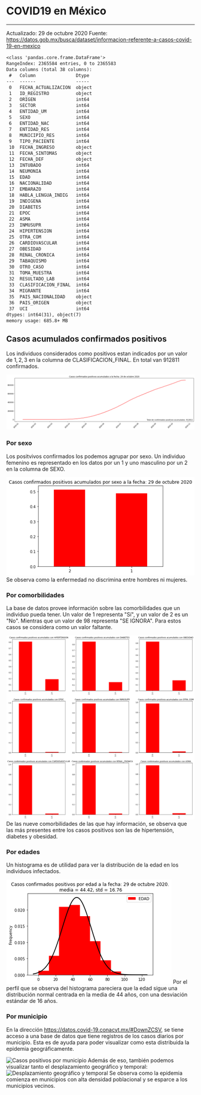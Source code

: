 # COVID19 en México
------
Actualizado: 29 de octubre 2020
Fuente: https://datos.gob.mx/busca/dataset/informacion-referente-a-casos-covid-19-en-mexico

~~~
<class 'pandas.core.frame.DataFrame'>
RangeIndex: 2365584 entries, 0 to 2365583
Data columns (total 38 columns):
 #   Column               Dtype 
---  ------               ----- 
 0   FECHA_ACTUALIZACION  object
 1   ID_REGISTRO          object
 2   ORIGEN               int64 
 3   SECTOR               int64 
 4   ENTIDAD_UM           int64 
 5   SEXO                 int64 
 6   ENTIDAD_NAC          int64 
 7   ENTIDAD_RES          int64 
 8   MUNICIPIO_RES        int64 
 9   TIPO_PACIENTE        int64 
 10  FECHA_INGRESO        object
 11  FECHA_SINTOMAS       object
 12  FECHA_DEF            object
 13  INTUBADO             int64 
 14  NEUMONIA             int64 
 15  EDAD                 int64 
 16  NACIONALIDAD         int64 
 17  EMBARAZO             int64 
 18  HABLA_LENGUA_INDIG   int64 
 19  INDIGENA             int64 
 20  DIABETES             int64 
 21  EPOC                 int64 
 22  ASMA                 int64 
 23  INMUSUPR             int64 
 24  HIPERTENSION         int64 
 25  OTRA_COM             int64 
 26  CARDIOVASCULAR       int64 
 27  OBESIDAD             int64 
 28  RENAL_CRONICA        int64 
 29  TABAQUISMO           int64 
 30  OTRO_CASO            int64 
 31  TOMA_MUESTRA         int64 
 32  RESULTADO_LAB        int64 
 33  CLASIFICACION_FINAL  int64 
 34  MIGRANTE             int64 
 35  PAIS_NACIONALIDAD    object
 36  PAIS_ORIGEN          object
 37  UCI                  int64 
dtypes: int64(31), object(7)
memory usage: 685.8+ MB
~~~

## Casos acumulados confirmados positivos

Los individuos considerados como positivos estan indicados por un valor de $1, 2, 3$ en la columna de CLASIFICACION_FINAL. En total van $912811$ confirmados.

![Casos positivos acumulados](https://github.com/JosueJuarez/COVID19-M-xico/blob/main/Figuras/positivosacum.png "Casos positivos acumulados")

### Por sexo
Los positvivos confirmados los podemos agrupar por sexo. Un individuo femenino es representado en los datos por un $1$ y uno masculino por un $2$ en la columna de SEXO.

![Casos positivos acumulados por sexo](https://github.com/JosueJuarez/COVID19-M-xico/blob/main/Figuras/positivoscum-hm.png "Casos positivos acumulados por sexo")
Se observa como la enfermedad no discrimina entre hombres ni mujeres.

### Por comorbilidades
La base de datos provee información sobre las comorbilidades que un individuo pueda tener. Un valor de $1$ representa "Sí", y un valor de $2$ es un "No". Mientras que un valor de $98$ representa "SE IGNORA". Para estos casos se considera como un valor faltante.

![Casos positivos acumulados por comorbilidades](https://github.com/JosueJuarez/COVID19-M-xico/blob/main/Figuras/positivivos_comorbilidades.png "Casos positivos acumulados por comorbilidades")
De las nueve comorbilidades de las que hay información, se observa que las más presentes entre los casos positivos son las de hipertensión, diabetes y obesidad.

### Por edades
Un histograma es de utilidad para ver la distribución de la edad en los individuos infectados.

![Casos positivos acumulados por edad](https://github.com/JosueJuarez/COVID19-M-xico/blob/main/Figuras/positivos_edad.png "Casos positivos acumulados por edad")
Por el perfil que se observa del histograma pareciera que la edad sigue una distribución normal centrada en la media de $44$ años, con una desviación estándar de $16$ años.

### Por municipio
En la dirección https://datos.covid-19.conacyt.mx/#DownZCSV, se tiene acceso a una base de datos que tiene registros de los casos diarios por municipio. Esta es de ayuda para poder visualizar como esta distribuida la epidemia geográficamente.

![Casos positivos por municipio](https://github.com/JosueJuarez/COVID19-M-xico/blob/main/Figuras/M%C3%A9xico.png "Casos positivos por municipio")
Además de eso, también podemos visualizar tanto el desplazamiento geográfico y temporal:
![Desplazamiento geográfico y temporal](https://github.com/JosueJuarez/COVID19-M-xico/blob/main/Figuras/MapaNacional.gif "Desplazamiento geográfico y temporal")
Se observa como la epidemia comienza en municipios con alta densidad poblacional y se esparce a los municipios vecinos.

